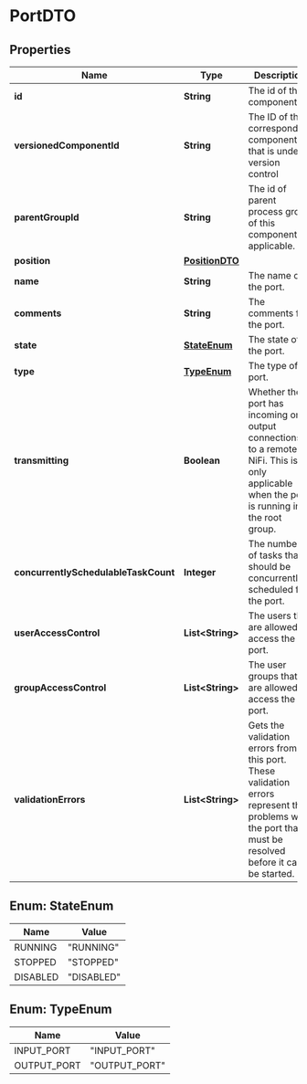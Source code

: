 

# PortDTO

## Properties

Name | Type | Description | Notes
------------ | ------------- | ------------- | -------------
**id** | **String** | The id of the component. |  [optional]
**versionedComponentId** | **String** | The ID of the corresponding component that is under version control |  [optional]
**parentGroupId** | **String** | The id of parent process group of this component if applicable. |  [optional]
**position** | [**PositionDTO**](PositionDTO.md) |  |  [optional]
**name** | **String** | The name of the port. |  [optional]
**comments** | **String** | The comments for the port. |  [optional]
**state** | [**StateEnum**](#StateEnum) | The state of the port. |  [optional]
**type** | [**TypeEnum**](#TypeEnum) | The type of port. |  [optional]
**transmitting** | **Boolean** | Whether the port has incoming or output connections to a remote NiFi. This is only applicable when the port is running in the root group. |  [optional]
**concurrentlySchedulableTaskCount** | **Integer** | The number of tasks that should be concurrently scheduled for the port. |  [optional]
**userAccessControl** | **List&lt;String&gt;** | The users that are allowed to access the port. |  [optional]
**groupAccessControl** | **List&lt;String&gt;** | The user groups that are allowed to access the port. |  [optional]
**validationErrors** | **List&lt;String&gt;** | Gets the validation errors from this port. These validation errors represent the problems with the port that must be resolved before it can be started. |  [optional]



## Enum: StateEnum

Name | Value
---- | -----
RUNNING | &quot;RUNNING&quot;
STOPPED | &quot;STOPPED&quot;
DISABLED | &quot;DISABLED&quot;



## Enum: TypeEnum

Name | Value
---- | -----
INPUT_PORT | &quot;INPUT_PORT&quot;
OUTPUT_PORT | &quot;OUTPUT_PORT&quot;



